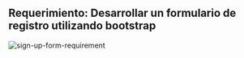 ## Requerimiento: Desarrollar un formulario de registro utilizando bootstrap

![sign-up-form-requirement](https://user-images.githubusercontent.com/55613545/182517710-da44c8a1-60bb-4056-a63e-dd0577561744.png)

